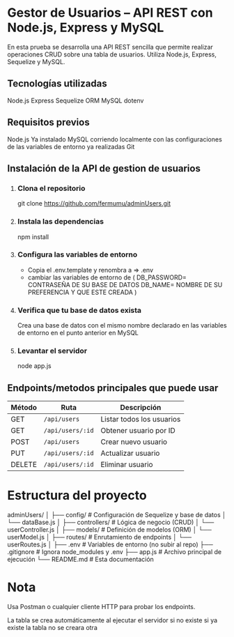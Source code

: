
# Gestor de Usuarios – API REST con Node.js, Express y MySQL

En esta prueba se desarrolla una API REST sencilla que permite realizar operaciones CRUD sobre una tabla de usuarios. Utiliza Node.js, Express, Sequelize y MySQL.

## Tecnologías utilizadas
Node.js
Express
Sequelize ORM
MySQL
dotenv

## Requisitos previos
Node.js Ya instalado 
MySQL corriendo localmente con las configuraciones de las variables de entorno ya realizadas
Git 

## Instalación de la API de gestion de usuarios

1. ### Clona el repositorio
    git clone https://github.com/fermumu/adminUsers.git

2. ### Instala las dependencias
    npm install

3. ### Configura las variables de entorno
    - Copia el .env.template y renombra  a =>  .env
    - cambiar las variables de entorno de (
        DB_PASSWORD= CONTRASEÑA DE SU BASE DE DATOS
        DB_NAME= NOMBRE DE SU PREFERENCIA Y QUE ESTE CREADA
        )

4. ### Verifica que tu base de datos exista
    Crea una base de datos con el mismo nombre declarado en las variables de entorno en el punto anterior en MySQL 

5. ### Levantar el servidor
    node app.js

## Endpoints/metodos principales que puede usar

| Método | Ruta             | Descripción               |
| ------ | ---------------- | ------------------------- |
| GET    | `/api/users`     | Listar todos los usuarios |
| GET    | `/api/users/:id` | Obtener usuario por ID    |
| POST   | `/api/users`     | Crear nuevo usuario       |
| PUT    | `/api/users/:id` | Actualizar usuario        |
| DELETE | `/api/users/:id` | Eliminar usuario          |


# Estructura del proyecto

adminUsers/
│
├── config/             # Configuración de Sequelize y base de datos
│   └── dataBase.js
│
├── controllers/        # Lógica de negocio (CRUD)
│   └── userController.js
│
├── models/             # Definición de modelos (ORM)
│   └── userModel.js
│
├── routes/             # Enrutamiento de endpoints
│   └── userRoutes.js
│
├── .env                # Variables de entorno (no subir al repo)
├── .gitignore          # Ignora node_modules y .env
├── app.js              # Archivo principal de ejecución
└── README.md           # Esta documentación

# Nota
Usa Postman o cualquier cliente HTTP para probar los endpoints.

La tabla se crea automáticamente al ejecutar el servidor si no existe si ya existe la tabla no se creara otra
